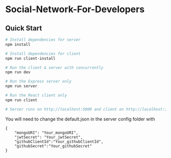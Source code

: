 # Social-Network-For-Developers




## Quick Start

```bash
# Install dependencies for server
npm install

# Install dependencies for client
npm run client-install

# Run the client & server with concurrently
npm run dev

# Run the Express server only
npm run server

# Run the React client only
npm run client

# Server runs on http://localhost:5000 and client on http://localhost:3000
```

You will need to change the default.json in the server config folder with

```
{
    "mongoURI": "Your_mongoURI",
    "jwtSecret": "Your_jwtSecret",
    "githubClientId":"Your_githubClientId",
    "githubSecret":"Your_githubSecret"
}


```
